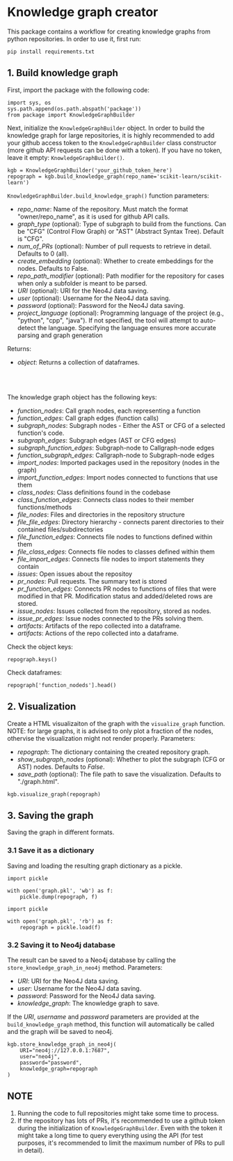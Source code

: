 # Knowledge graph creator

This package contains a workflow for creating knowledge graphs from python repositories. In order to use it, first run:

`pip install requirements.txt`


## 1. Build knowledge graph

First, import the package with the following code:

```
import sys, os
sys.path.append(os.path.abspath('package'))
from package import KnowledgeGraphBuilder
```


Next, initialize the `KnowledgeGraphBuilder` object. In order to build the knowledge graph for large repositories, it is highly recommended to add your github access token to the `KnowledgeGraphBuilder` class constructor (more github API requests can be done with a token). If you have no token, leave it empty: `KnowledgeGraphBuilder()`.

```
kgb = KnowledgeGraphBuilder('your_github_token_here')
repograph = kgb.build_knowledge_graph(repo_name='scikit-learn/scikit-learn')
```

`KnowledgeGraphBuilder.build_knowledge_graph()` function parameters:
- *repo_name*: Name of the repository. Must match the format "owner/repo_name", as it is used for github API calls.
- *graph_type* (optional): Type of subgraph to build from the functions. Can be "CFG" (Control Flow Graph) or "AST" (Abstract Syntax Tree). Default is "CFG".
- *num_of_PRs* (optional): Number of pull requests to retrieve in detail. Defaults to 0 (all).
- *create_embedding* (optional): Whether to create embeddings for the nodes. Defaults to False.
- *repo_path_modifier* (optional): Path modifier for the repository for cases when only a subfolder is meant to be parsed.
- *URI* (optional): URI for the Neo4J data saving.
- *user* (optional): Username for the Neo4J data saving.
- *password* (optional): Password for the Neo4J data saving.
- *project_language* (optional): Programming language of the project (e.g., "python", "cpp", "java"). If not specified, the tool will attempt to auto-detect the language. Specifying the language ensures more accurate parsing and graph generation

Returns:
- *object*: Returns a collection of dataframes.

<div style="height: 35px;"></div>

The knowledge graph object has the following keys:
- *function_nodes*: Call graph nodes, each representing a function
- *function_edges*: Call graph edges (function calls)
- *subgraph_nodes*: Subgraph nodes - Either the AST or CFG of a selected function's code.
- *subgraph_edges*: Subgraph edges (AST or CFG edges)
- *subgraph_function_edges*: Subgraph-node to Callgraph-node edges
- *function_subgraph_edges*: Callgraph-node to Subgraph-node edges
- *import_nodes*: Imported packages used in the repository (nodes in the graph)
- *import_function_edges*: Import nodes connected to functions that use them
- *class_nodes*: Class definitions found in the codebase
- *class_function_edges*: Connects class nodes to their member functions/methods
- *file_nodes*: Files and directories in the repository structure
- *file_file_edges*: Directory hierarchy - connects parent directories to their contained files/subdirectories
- *file_function_edges*: Connects file nodes to functions defined within them
- *file_class_edges*: Connects file nodes to classes defined within them
- *file_import_edges*: Connects file nodes to import statements they contain
- *issues*: Open issues about the repositoy
- *pr_nodes*: Pull requests. The summary text is stored
- *pr_function_edges*: Connects PR nodes to functions of files that were modified in that PR. Modification status and added/deleted rows are stored.
- *issue_nodes*: Issues collected from the repository, stored as nodes.
- *issue_pr_edges*: Issue nodes connected to the PRs solving them.
- *artifacts*: Artifacts of the repo collected into a dataframe.
- *artifacts*: Actions of the repo collected into a dataframe.


Check the object keys:

```
repograph.keys()
```

Check dataframes:

```
repograph['function_nodeds'].head()
```

## 2. Visualization

Create a HTML visualizaiton of the graph with the `visualize_graph` function. NOTE: for large graphs, it is advised to only plot a fraction of the nodes, othervise the visualization might not render properly. Parameters:
- *repograph*: The dictionary containing the created repository graph.
- *show_subgraph_nodes* (optional): Whether to plot the subgraph (CFG or AST) nodes. Defaults to *False*.
- *save_path* (optional): The file path to save the visualization. Defaults to "./graph.html".

```
kgb.visualize_graph(repograph)
```

## 3. Saving the graph

Saving the graph in different formats.

### 3.1 Save it as a dictionary

Saving and loading the resulting graph dictionary as a pickle.
```
import pickle

with open('graph.pkl', 'wb') as f:
    pickle.dump(repograph, f)
```

```
import pickle

with open('graph.pkl', 'rb') as f:
    repograph = pickle.load(f)
```

### 3.2 Saving it to Neo4j database

The result can be saved to a Neo4j database by calling the `store_knowledge_graph_in_neo4j` method. Parameters:
- *URI*: URI for the Neo4J data saving.
- *user*: Username for the Neo4J data saving.
- *password*: Password for the Neo4J data saving.
- *knowledge_graph*: The knowledge graph to save.

If the *URI*, *username* and *password* parameters are provided at the `build_knowledge_graph` method, this function will automatically be called and the graph will be saved to neo4j.

```
kgb.store_knowledge_graph_in_neo4j(
    URI="neo4j://127.0.0.1:7687",
    user="neo4j",
    password="password",
    knowledge_graph=repograph
)
```


## NOTE

1. Running the code to full repositories might take some time to process.
2. If the repository has lots of PRs, it's recommended to use a github token during the initialization of `KnowledgeGraphBuilder`. Even with the token it might take a long time to query everything using the API (for test purposes, it's recommended to limit the maximum number of PRs to pull in detail).